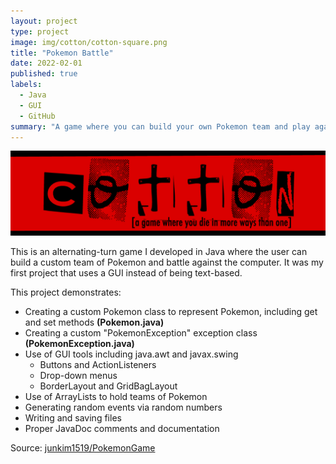 ```yaml
---
layout: project
type: project
image: img/cotton/cotton-square.png
title: "Pokemon Battle"
date: 2022-02-01
published: true
labels:
  - Java
  - GUI
  - GitHub
summary: "A game where you can build your own Pokemon team and play against the computer"
---
```


<img class="img-fluid" src="../img/cotton/cotton-header.png">

This is an alternating-turn game I developed in Java where the user can build a custom team of Pokemon and battle against the computer.  It was my first project that uses a GUI instead of being text-based.

This project demonstrates:
- Creating a custom Pokemon class to represent Pokemon, including get and set methods **(Pokemon.java)**
- Creating a custom "PokemonException" exception class **(PokemonException.java)**
- Use of GUI tools including java.awt and javax.swing
  - Buttons and ActionListeners
  - Drop-down menus
  - BorderLayout and GridBagLayout
- Use of ArrayLists to hold teams of Pokemon
- Generating random events via random numbers
- Writing and saving files
- Proper JavaDoc comments and documentation

Source: <a href="https://github.com/junkim1519/PokemonGame"><i class="large github icon "></i>junkim1519/PokemonGame</a>

